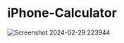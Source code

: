 # iPhone-Calculator

![Screenshot 2024-02-29 223944](https://github.com/m-mourouh/iPhone-Calculator/assets/60442896/2e64fafa-6162-4651-9626-9f60b5f582f3)
